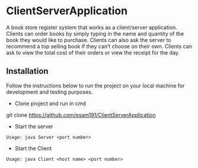 # ClientServerApplication

A book store register system that works as a client/server application. Clients can order books by simply typing in the name and quantity of the book they would like to purchase. Clients can also ask the server to recommend a top selling book if they can’t choose on their own. Clients can ask to view the total cost of their orders or view the receipt for the day.

## Installation

Follow the instructions below to run the project on your local machine for development and testing purposes. 

- Clone project and run in cmd

git clone https://github.com/esam191/ClientServerApplication

- Start the server

```
Usage: java Server <port number>
```

- Start the Client

```
Usage: java Client <host name> <port number>
```
